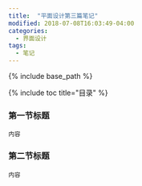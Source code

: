 ```yaml
---
title:  "平面设计第三篇笔记"
modified: 2018-07-08T16:03:49-04:00
categories: 
  - 界面设计
tags:
  - 笔记
---
```

{% include base_path %}
 	 	  
{% include toc title="目录" %}
 	 	  
### 第一节标题
 	
 	内容
 	
### 第二节标题
 	
 	内容